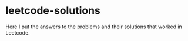 # leetcode-solutions
Here I put the answers to the problems and their solutions that worked in Leetcode.
